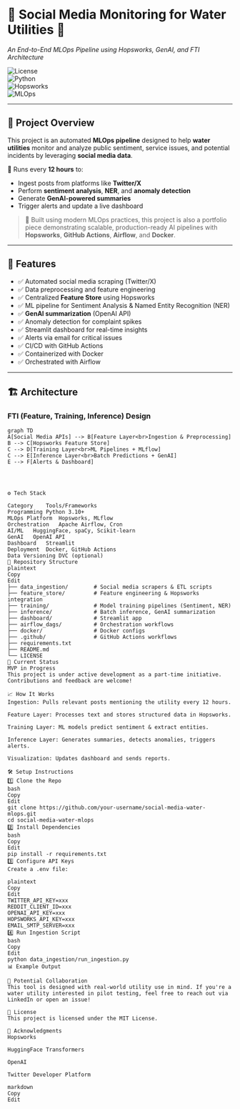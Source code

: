 # 🚰 Social Media Monitoring for Water Utilities 🌊  
*An End-to-End MLOps Pipeline using Hopsworks, GenAI, and FTI Architecture*

![License](https://img.shields.io/badge/Status-MVP%20In%20Progress-blue)  
![Python](https://img.shields.io/badge/Python-3.10+-blue.svg)  
![Hopsworks](https://img.shields.io/badge/Powered_by-Hopsworks-green)  
![MLOps](https://img.shields.io/badge/MLOps-End_to_End-orange)

---

## 📖 Project Overview
This project is an automated **MLOps pipeline** designed to help **water utilities** monitor and analyze public sentiment, service issues, and potential incidents by leveraging **social media data**.

🔹 Runs every **12 hours** to:
- Ingest posts from platforms like **Twitter/X**
- Perform **sentiment analysis**, **NER**, and **anomaly detection**
- Generate **GenAI-powered summaries**
- Trigger alerts and update a live dashboard

> 🎯 Built using modern MLOps practices, this project is also a portfolio piece demonstrating scalable, production-ready AI pipelines with **Hopsworks**, **GitHub Actions**, **Airflow**, and **Docker**.

---

## 🚀 Features
- ✅ Automated social media scraping (Twitter/X)
- ✅ Data preprocessing and feature engineering
- ✅ Centralized **Feature Store** using Hopsworks
- ✅ ML pipeline for Sentiment Analysis & Named Entity Recognition (NER)
- ✅ **GenAI summarization** (OpenAI API)
- ✅ Anomaly detection for complaint spikes
- ✅ Streamlit dashboard for real-time insights
- ✅ Alerts via email for critical issues
- ✅ CI/CD with GitHub Actions
- ✅ Containerized with Docker
- ✅ Orchestrated with Airflow

---

## 🏗️ Architecture

### FTI (Feature, Training, Inference) Design
```mermaid
graph TD
A[Social Media APIs] --> B[Feature Layer<br>Ingestion & Preprocessing]
B --> C[Hopsworks Feature Store]
C --> D[Training Layer<br>ML Pipelines + MLflow]
C --> E[Inference Layer<br>Batch Predictions + GenAI]
E --> F[Alerts & Dashboard]




⚙️ Tech Stack

Category	Tools/Frameworks
Programming	Python 3.10+
MLOps Platform	Hopsworks, MLflow
Orchestration	Apache Airflow, Cron
AI/ML	HuggingFace, spaCy, Scikit-learn
GenAI	OpenAI API
Dashboard	Streamlit
Deployment	Docker, GitHub Actions
Data Versioning	DVC (optional)
📂 Repository Structure
plaintext
Copy
Edit
├── data_ingestion/        # Social media scrapers & ETL scripts
├── feature_store/         # Feature engineering & Hopsworks integration
├── training/              # Model training pipelines (Sentiment, NER)
├── inference/             # Batch inference, GenAI summarization
├── dashboard/             # Streamlit app
├── airflow_dags/          # Orchestration workflows
├── docker/                # Docker configs
├── .github/               # GitHub Actions workflows
├── requirements.txt
├── README.md
└── LICENSE
🚧 Current Status
MVP in Progress
This project is under active development as a part-time initiative. Contributions and feedback are welcome!

📈 How It Works
Ingestion: Pulls relevant posts mentioning the utility every 12 hours.

Feature Layer: Processes text and stores structured data in Hopsworks.

Training Layer: ML models predict sentiment & extract entities.

Inference Layer: Generates summaries, detects anomalies, triggers alerts.

Visualization: Updates dashboard and sends reports.

🛠️ Setup Instructions
1️⃣ Clone the Repo
bash
Copy
Edit
git clone https://github.com/your-username/social-media-water-mlops.git
cd social-media-water-mlops
2️⃣ Install Dependencies
bash
Copy
Edit
pip install -r requirements.txt
3️⃣ Configure API Keys
Create a .env file:

plaintext
Copy
Edit
TWITTER_API_KEY=xxx
REDDIT_CLIENT_ID=xxx
OPENAI_API_KEY=xxx
HOPSWORKS_API_KEY=xxx
EMAIL_SMTP_SERVER=xxx
4️⃣ Run Ingestion Script
bash
Copy
Edit
python data_ingestion/run_ingestion.py
📊 Example Output

🤝 Potential Collaboration
This tool is designed with real-world utility use in mind. If you're a water utility interested in pilot testing, feel free to reach out via LinkedIn or open an issue!

📝 License
This project is licensed under the MIT License.

🙌 Acknowledgments
Hopsworks

HuggingFace Transformers

OpenAI

Twitter Developer Platform

markdown
Copy
Edit
